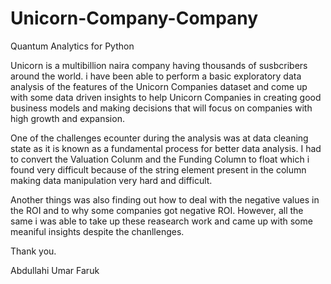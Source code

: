 # Unicorn-Company-Company
Quantum Analytics for Python

Unicorn is a multibillion naira company having thousands of susbcribers around the world. i have been able to perform a basic exploratory data analysis of the features of the Unicorn Companies dataset and come up with some data driven insights to help Unicorn Companies in creating good business models and making decisions that will focus on companies with high growth and expansion. 

One of the challenges ecounter during the analysis was at data cleaning state as it is known as a fundamental process for better data analysis. I had to convert the Valuation Colunm and the Funding Column to float which i found very difficult because of the string element present in the column making data manipulation very hard and difficult.

Another things was also finding out how to deal with the negative values in the ROI and to why some companies got negative ROI. 
 However, all the same i was able to take up these reasearch work and came up with some meaniful insights despite the chanllenges.

Thank you. 

Abdullahi Umar Faruk
